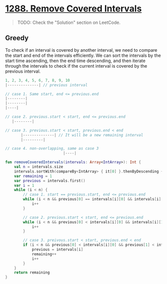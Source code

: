 # [1288. Remove Covered Intervals](https://leetcode.com/problems/remove-covered-intervals/)

> TODO: Check the "Solution" section on LeetCode.

## Greedy
To check if an interval is covered by another interval, we need to compare the start and end of the intervals efficiently. We can sort the intervals by the start time ascending, then the end time descending, and then iterate through the intervals to check if the current interval is covered by the previous interval.

```js
1, 2, 3, 4, 5, 6, 7, 8, 9, 10
|--------------| // previous interval

// case 1. Same start, end <= previous.end
|--------|
|--------|
|----|

// case 2. previous.start < start, end <= previous.end
   |--------|

// case 3. previous.start < start, previous.end < end
       |--------------| // It will be a new remaining interval
       |---------|

// case 4. non-overlapping, same as case 3
                          |----|
```

```kotlin
fun removeCoveredIntervals(intervals: Array<IntArray>): Int {
    val n = intervals.size
    intervals.sortWith(compareBy<IntArray> { it[0] }.thenByDescending { it[1] })
    var remaining = 1
    var previous = intervals.first()
    var i = 1
    while (i < n) {
        // case 1. start == previous.start, end <= previous.end
        while (i < n && previous[0] == intervals[i][0] && intervals[i][1] <= previous[1]) {
            i++
        }

        // case 2. previous.start < start, end <= previous.end
        while (i < n && previous[0] < intervals[i][0] && intervals[i][1] <= previous[1]) {
            i++
        }

        // case 3. preivous.start < start, previous.end < end
        if (i < n && previous[0] < intervals[i][0] && previous[1] < intervals[i][1]) {
            previous = intervals[i]
            remaining++
            i++
        }
    }
    return remaining
}
```